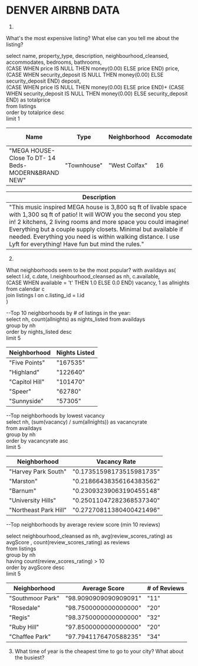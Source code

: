 # DENVER AIRBNB DATA

1) 
What's the most expensive listing? What else can you tell me about the listing?

select name, property_type, description, neighbourhood_cleansed, accommodates, bedrooms, bathrooms,  
(CASE WHEN price IS NULL THEN money(0.00) ELSE price END) price,  
(CASE WHEN security_deposit IS NULL THEN money(0.00) ELSE security_deposit END) deposit,  
(CASE WHEN price IS NULL THEN money(0.00) ELSE price END)+ (CASE WHEN security_deposit IS NULL THEN money(0.00) ELSE security_deposit END) as totalprice  
from listings  
order by totalprice desc  
limit 1    
  

| Name                                                    | Type        | Neighborhood  | Accomodates | Bedrooms | Bathrooms | Price      | Deposit   | Total Price + Deposit |
|---------------------------------------------------------|-------------|---------------|-------------|----------|-----------|------------|-----------|-----------------------|
| "MEGA HOUSE-Close To DT- 14 Beds- MODERN&amp;BRAND NEW" | "Townhouse" | "West Colfax" | 16          | 6        | 7         | $10,000.00 | $1,000.00 | $11,000.00            |
  
| Description                                                                                                                                                                                                                                                                                                                                                                       |
|-----------------------------------------------------------------------------------------------------------------------------------------------------------------------------------------------------------------------------------------------------------------------------------------------------------------------------------------------------------------------------------|
| "This music inspired MEGA house is 3,800 sq ft of livable space with 1,300 sq ft of patio! It will WOW you the second you step in! 2 kitchens, 2 living rooms and more space you could imagine! Everything but a couple supply closets. Minimal but available if needed. Everything you need is within walking distance. I use Lyft for everything! Have fun but mind the rules." |




2) 
What neighborhoods seem to be the most popular?
with availdays as(  
select l.id, c.date, l.neighbourhood_cleansed as nh, c.available,   
	(CASE WHEN available = 't' THEN 1.0 ELSE 0.0 END) vacancy, 1 as allnights    
from calendar c  
join listings l on c.listing_id = l.id  
)  
  

--Top 10 neighborhoods by # of  listings in the year:  
select nh, count(allnights) as nights_listed from availdays  
group by nh  
order by nights_listed desc  
limit 5  

| Neighborhood   | Nights Listed |
|----------------|---------------|
| "Five Points"  | "167535"      |
| "Highland"     | "122640"      |
| "Capitol Hill" | "101470"      |
| "Speer"        | "62780"       |
| "Sunnyside"    | "57305"       |
  

--Top neighborhoods by lowest vacancy  
select nh, (sum(vacancy) / sum(allnights)) as vacancyrate  
from availdays  
group by nh  
order by vacancyrate asc  
limit 5   
  
| Neighborhood          | Vacancy Rate             |
|-----------------------|--------------------------|
| "Harvey Park South"   | "0.17351598173515981735" |
| "Marston"             | "0.21866438356164383562" |
| "Barnum"              | "0.23093239063190455148" |
| "University Hills"    | "0.25011047282368537340" |
| "Northeast Park Hill" | "0.27270811380400421496" |
  
  
  --Top neighborhoods by average review score (min 10 reviews)
  
select neighbourhood_cleansed as nh, avg(review_scores_rating) as avgScore , count(review_scores_rating) as reviews  
from listings  
group by nh  
having count(review_scores_rating) > 10  
order by avgScore desc  
limit 5  
  
| Neighborhood     | Average Score         | # of Reviews |
|------------------|-----------------------|--------------|
| "Southmoor Park" | "98.9090909090909091" | "11"         |
| "Rosedale"       | "98.7500000000000000" | "20"         |
| "Regis"          | "98.3750000000000000" | "32"         |
| "Ruby Hill"      | "97.8500000000000000" | "20"         |
| "Chaffee Park"   | "97.7941176470588235" | "34"         |
  


3) What time of year is the cheapest time to go to your city? What about the busiest?



